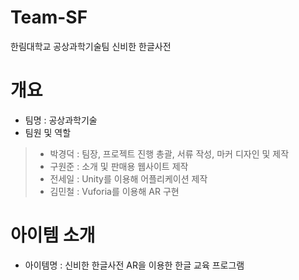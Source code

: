 # Team-SF
한림대학교 공상과학기술팀 신비한 한글사전

# 개요
* 팀명 : 공상과학기술
 * 팀원 및 역할
 >* 박경덕 : 팀장, 프로젝트 진행 총괄, 서류 작성, 마커 디자인 및 제작
 >* 구원준 : 소개 및 판매용 웹사이트 제작
 >* 전세일 : Unity를 이용해 어플리케이션 제작
 >* 김민철 : Vuforia를 이용해 AR 구현
  
# 아이템 소개
 * 아이템명 : 신비한 한글사전
   AR을 이용한 한글 교육 프로그램
   
